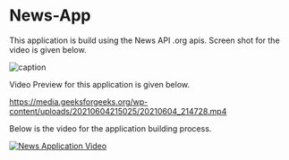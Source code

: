 # News-App
This application is build using the News API .org apis.
Screen shot for the video is given below.

![caption](https://media.geeksforgeeks.org/wp-content/uploads/20210604223018/20210604221826.gif)

Video Preview for this application is given below. 

https://media.geeksforgeeks.org/wp-content/uploads/20210604215025/20210604_214728.mp4


Below is the video for the application building process.

[![News Application Video](https://img.youtube.com/vi/9qqogGMd6lE/0.jpg)](https://www.youtube.com/watch?v=9qqogGMd6lE)



